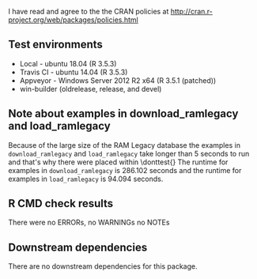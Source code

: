 I have read and agree to the the CRAN policies at http://cran.r-project.org/web/packages/policies.html

## Test environments
* Local - ubuntu 18.04 (R 3.5.3)
* Travis CI - ubuntu 14.04 (R 3.5.3)
* Appveyor - Windows Server 2012 R2 x64 (R 3.5.1 (patched))
* win-builder (oldrelease, release, and devel)

## Note about examples in download_ramlegacy and load_ramlegacy
Because of the large size of the RAM Legacy database the examples in `download_ramlegacy` and `load_ramlegacy` take longer than 5 seconds to run and that's why there were placed within \donttest{}
The runtime for examples in `download_ramlegacy` is 286.102 seconds and the runtime for examples in `load_ramlegacy` is 94.094 seconds.

## R CMD check results

There were no ERRORs, no WARNINGs no NOTEs

## Downstream dependencies

There are no downstream dependencies for this package.
